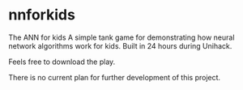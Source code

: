 # nnforkids
The ANN for kids
A simple tank game for demonstrating how neural network algorithms work for kids.
Built in 24 hours during Unihack.

Feels free to download the play.

There is no current plan for further development of this project.
